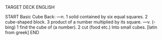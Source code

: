 TARGET DECK
ENGLISH

START
Basic
Cube
Back: —n. 1 solid contained by six equal squares. 2 cube-shaped block. 3 product of a number multiplied by its square. —v. (-bing) 1 find the cube of (a number). 2 cut (food etc.) Into small cubes. [latin from greek]
END
